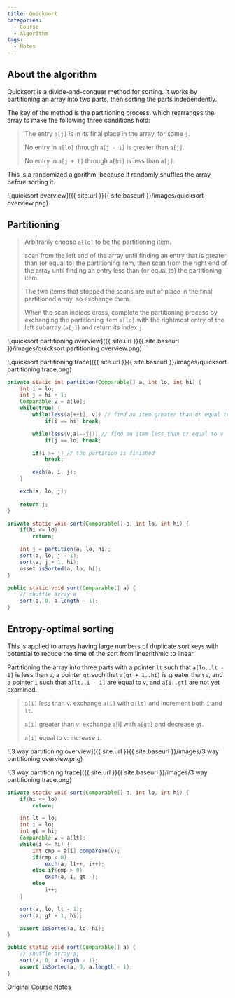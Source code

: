 ```yaml
---
title: Quicksort
categories: 
  - Course
  - Algorithm
tags:
  - Notes
---
```


## About the algorithm

Quicksort is a divide-and-conquer method for sorting. It works by partitioning an array into two parts, then sorting the parts independently.

The key of the method is the partitioning process, which rearranges the array to make the following three conditions hold:

> The entry `a[j]` is in its final place in the array, for some `j`.
>
> No entry in `a[lo]` through `a[j - 1]` is greater than `a[j]`.
>
> No entry in `a[j + 1]` through `a[hi]` is less than `a[j]`.

This is a randomized algorithm, because it randomly shuffles the array before sorting it.

![quicksort overview]({{ site.url }}{{ site.baseurl }}/images/quicksort overview.png)

## Partitioning

> Arbitrarily choose `a[lo]` to be the partitioning item.
>
> scan from the left end of the array until finding an entry that is greater than (or equal to) the partitioning item, then scan from the right end of the array until finding an entry less than (or equal to) the partitioning item.
>
> The two items that stopped the scans are out of place in the final partitioned array, so exchange them.
>
> When the scan indices cross, complete the partitioning process by exchanging the partitioning item `a[lo]` with the rightmost entry of the left subarray (`a[j]`) and return its index `j`.

![quicksort partitioning overview]({{ site.url }}{{ site.baseurl }}/images/quicksort partitioning overview.png)

![quicksort partitioning trace]({{ site.url }}{{ site.baseurl }}/images/quicksort partitioning trace.png)

```java
private static int partition(Comparable[] a, int lo, int hi) {
    int i = lo;
    int j = hi + 1;
    Comparable v = a[lo];
    while(true) {
        while(less(a[++i], v)) // find an item greater than or equal to v
            if(i == hi) break;

        while(less(v,a[--j])) // find an item less than or equal to v
            if(j == lo) break;

        if(i >= j) // the partition is finished
            break;

        exch(a, i, j);
    }

    exch(a, lo, j);
    
    return j;
}

private static void sort(Comparable[] a, int lo, int hi) {
    if(hi <= lo)
        return;

    int j = partition(a, lo, hi);
    sort(a, lo, j - 1);
    sort(a, j + 1, hi);
    asset isSorted(a, lo, hi);
}

public static void sort(Comparable[] a) {
    // shuffle array a
    sort(a, 0, a.length - 1);
}
```

## Entropy-optimal sorting

This is applied to arrays having large numbers of duplicate sort keys with potential to reduce the time of the sort from linearithmic to linear.

Partitioning the array into three parts with a pointer `lt` such that `a[lo..lt - 1]` is less than `v`, a pointer `gt` such that `a[gt + 1..hi]` is greater than `v`, and a pointer `i` such that `a[lt..i - 1]` are equal to `v`, and `a[i..gt]` are not yet examined.

> `a[i]` less than `v`: exchange `a[i]` with `a[lt]` and increment both `i` and `lt`.
>
> `a[i]` greater than `v`: exchange a[i] with `a[gt]` and decrease `gt`.
>
> `a[i]` equal to `v`: increase `i`.

![3 way partitioning overview]({{ site.url }}{{ site.baseurl }}/images/3 way partitioning overview.png)

![3 way partitioning trace]({{ site.url }}{{ site.baseurl }}/images/3 way partitioning trace.png)

```java
private static void sort(Comparable[] a, int lo, int hi) {
    if(hi <= lo)
        return;

    int lt = lo;
    int i = lo;
    int gt = hi;
    Comparable v = a[lt];
    while(i <= hi) {
        int cmp = a[i].compareTo(v);
        if(cmp < 0)
            exch(a, lt++, i++);
        else if(cmp > 0)
            exch(a, i, gt--);
        else
            i++;
    }

    sort(a, lo, lt - 1);
    sort(a, gt + 1, hi);

    assert isSorted(a, lo, hi);
}

public static void sort(Comparable[] a) {
    // shuffle array a;
    sort(a, 0, a.length - 1);
    assert isSorted(a, 0, a.length - 1);
}
```

[Original Course Notes](http://algs4.cs.princeton.edu/23quicksort/)
